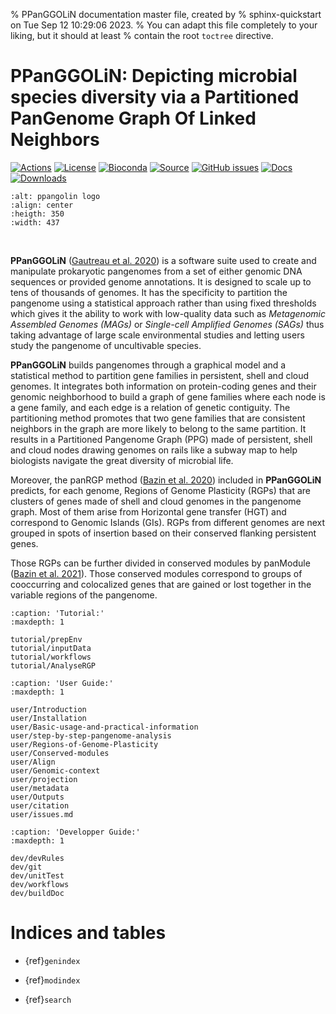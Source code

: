 % PPanGGOLiN documentation master file, created by
% sphinx-quickstart on Tue Sep 12 10:29:06 2023.
% You can adapt this file completely to your liking, but it should at least
% contain the root `toctree` directive.


# PPanGGOLiN: Depicting microbial species diversity via a Partitioned PanGenome Graph Of Linked Neighbors


[![Actions](https://img.shields.io/github/actions/workflow/status/althonos/pyrodigal/test.yml?branch=main&logo=github&style=flat-square&maxAge=300)](https://github.com/labgem/ppanggolin/actions)
[![License](https://anaconda.org/bioconda/ppanggolin/badges/license.svg)](http://www.cecill.info/licences.fr.html)
[![Bioconda](https://img.shields.io/conda/vn/bioconda/ppanggolin?style=flat-square&maxAge=3600&logo=anaconda)](https://anaconda.org/bioconda/ppanggolin)
[![Source](https://img.shields.io/badge/source-GitHub-303030.svg?maxAge=2678400&style=flat-square)](https://github.com/labgem/ppanggolin/)
[![GitHub issues](https://img.shields.io/github/issues/labgem/ppanggolin.svg?style=flat-square&maxAge=600)](https://github.com/labgem/ppanggolin/issues)
[![Docs](https://img.shields.io/readthedocs/ppanggolin/latest?style=flat-square&maxAge=600)](https://ppanggolin.readthedocs.io)
[![Downloads](https://anaconda.org/bioconda/ppanggolin/badges/downloads.svg)](https://bioconda.github.io/recipes/ppanggolin/README.html#download-stats)


```{image} _static/logo.png
:alt: ppangolin logo
:align: center
:heigth: 350
:width: 437
```

<br>


**PPanGGOLiN**
([Gautreau et al. 2020](https://doi.org/10.1371/journal.pcbi.1007732)) is a software suite used to create and manipulate prokaryotic pangenomes from a set of either genomic DNA sequences or provided genome annotations.
It is designed to scale up to tens of thousands of genomes.
It has the specificity to partition the pangenome using a statistical approach rather than using fixed thresholds which gives it the ability to work with low-quality data such as *Metagenomic Assembled Genomes (MAGs)* or *Single-cell Amplified Genomes (SAGs)* thus taking advantage of large scale environmental studies and letting users study the pangenome of uncultivable species.

**PPanGGOLiN** builds pangenomes through a graphical model and a statistical method to partition gene families in persistent, shell and cloud genomes.
It integrates both information on protein-coding genes and their genomic neighborhood to build a graph of gene families where each node is a gene family, and each edge is a relation of genetic contiguity.
The partitioning method promotes that two gene families that are consistent neighbors in the graph are more likely to belong to the same partition.
It results in a Partitioned Pangenome Graph (PPG) made of persistent, shell and cloud nodes drawing genomes on rails like a subway map to help biologists navigate the great diversity of microbial life.


Moreover, the panRGP method ([Bazin et al. 2020](https://doi.org/10.1093/bioinformatics/btaa792)) included in **PPanGGOLiN** predicts, for each genome, Regions of Genome Plasticity (RGPs) that are clusters of genes made of shell and cloud genomes in the pangenome graph.
Most of them arise from Horizontal gene transfer (HGT) and correspond to Genomic Islands (GIs). 
RGPs from different genomes are next grouped in spots of insertion based on their conserved flanking persistent genes.


Those RGPs can be further divided in conserved modules by panModule ([Bazin et al. 2021](https://doi.org/10.1101/2021.12.06.471380)). Those conserved modules correspond to groups of cooccurring and colocalized genes that are gained or lost together in the variable regions of the pangenome.



```{toctree}
:caption: 'Tutorial:'
:maxdepth: 1

tutorial/prepEnv
tutorial/inputData
tutorial/workflows
tutorial/AnalyseRGP
```

```{toctree}
:caption: 'User Guide:'
:maxdepth: 1

user/Introduction
user/Installation
user/Basic-usage-and-practical-information
user/step-by-step-pangenome-analysis
user/Regions-of-Genome-Plasticity
user/Conserved-modules
user/Align
user/Genomic-context
user/projection
user/metadata
user/Outputs
user/citation
user/issues.md
```

```{toctree}
:caption: 'Developper Guide:'
:maxdepth: 1

dev/devRules
dev/git
dev/unitTest
dev/workflows
dev/buildDoc
```


# Indices and tables
[//]: # (- {ref}`ppanggolin package`)

- {ref}`genindex`

- {ref}`modindex`

- {ref}`search`

